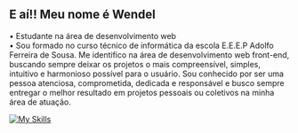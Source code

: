 ## E aí!! Meu nome é Wendel 

• Estudante na área de desenvolvimento web <br>
• Sou formado no curso técnico de informática da escola E.E.E.P Adolfo Ferreira de Sousa. Me identifico na área de desenvolvimento web front-end, buscando sempre deixar os projetos o mais compreensível, simples, intuitivo e harmonioso possível para o usuário. Sou conhecido por ser uma pessoa atenciosa, comprometida, dedicada e responsável e busco sempre entregar o melhor resultado em projetos pessoais ou coletivos na minha área de atuação. 
 
[![My Skills](https://skillicons.dev/icons?i=html,css,js)](https://skillicons.dev)
